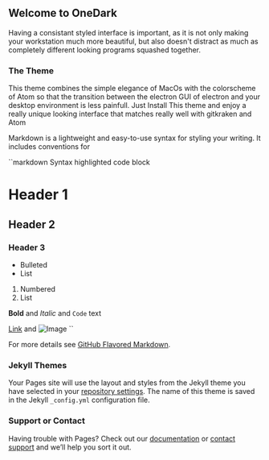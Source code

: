 ## Welcome to OneDark
Having a consistant styled interface is important, as it is not only making your workstation much more beautiful, but also doesn't distract as much as completely different looking programs squashed together. 

### The Theme
This theme combines the simple elegance of MacOs with the colorscheme of Atom so that the transition between the electron GUI of electron and your desktop environment is less painfull. Just Install This theme and enjoy a really unique looking interface that matches really well with gitkraken and Atom

Markdown is a lightweight and easy-to-use syntax for styling your writing. It includes conventions for

``markdown
Syntax highlighted code block

# Header 1
## Header 2
### Header 3

- Bulleted
- List

1. Numbered
2. List

**Bold** and _Italic_ and `Code` text

[Link](url) and ![Image](src)
``

For more details see [GitHub Flavored Markdown](https://guides.github.com/features/mastering-markdown/).

### Jekyll Themes

Your Pages site will use the layout and styles from the Jekyll theme you have selected in your [repository settings](https://github.com/paperbenni/One-Dark-Ubuntu/settings). The name of this theme is saved in the Jekyll `_config.yml` configuration file.

### Support or Contact

Having trouble with Pages? Check out our [documentation](https://help.github.com/categories/github-pages-basics/) or [contact support](https://github.com/contact) and we’ll help you sort it out.
